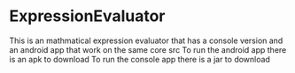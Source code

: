 # ExpressionEvaluator
This is an mathmatical expression evaluator that has a console version and an android app that work on the same core src
To run the android app there is an apk to download
To run the console app there is a jar to download
